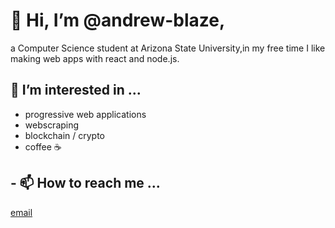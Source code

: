 # 👋 Hi, I’m @andrew-blaze, 
a Computer Science student at Arizona State University,in my free time I like making web apps with react and node.js. 
## 👀 I’m interested in ... 
* progressive web applications
* webscraping
* blockchain / crypto 
* coffee ☕️
  
## - 📫 How to reach me ...
[email](mailto:dev.andrewblaze@gmail.com)

<!---
andrew-blaze/andrew-blaze is a ✨ special ✨ repository because its `README.md` (this file) appears on your GitHub profile.
You can click the Preview link to take a look at your changes.
--->
